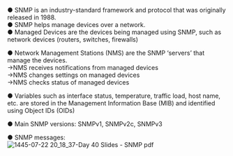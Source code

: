 ● SNMP is an industry-standard framework and protocol that was originally released in 1988.  
● SNMP helps manage devices over a network.  
● Managed Devices are the devices being managed using SNMP, such as network devices (routers, switches, firewalls)

● Network Management Stations (NMS) are the SNMP ‘servers’ that manage the devices.   
   →NMS receives notifications from managed devices   
   →NMS changes settings on managed devices   
   →NMS checks status of managed devices 
 

● Variables such as interface status, temperature, traffic load, host name, etc. are stored in the Management Information Base (MIB) and identified using Object IDs (OIDs) 

● Main SNMP versions: SNMPv1, SNMPv2c, SNMPv3 

● SNMP messages:  
![1445-07-22 20_18_37-Day 40 Slides - SNMP pdf](https://github.com/0xVoLk/CCNA-Note/assets/100092212/b6677a21-fdf7-47d7-88e1-3dbdf30461eb)
